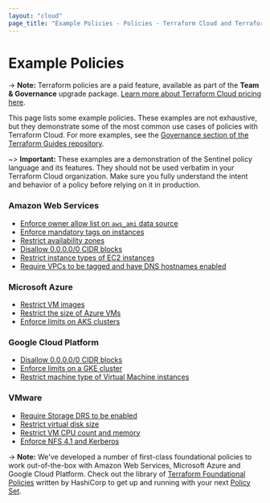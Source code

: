 ```yaml
---
layout: "cloud"
page_title: "Example Policies - Policies - Terraform Cloud and Terraform Enterprise"
---
```


# Example Policies

-> **Note:** Terraform policies are a paid feature, available as part of the **Team & Governance** upgrade package. [Learn more about Terraform Cloud pricing here](https://www.hashicorp.com/products/terraform/pricing/).

This page lists some example policies. These examples are not exhaustive, but they demonstrate some of the most common use cases of policies with Terraform Cloud. For more examples, see the [Governance section of the Terraform Guides repository](https://github.com/hashicorp/terraform-guides/tree/master/governance).

~> **Important:** These examples are a demonstration of the Sentinel policy language and its features. They should not be used verbatim in your Terraform Cloud organization. Make sure you fully understand the intent and behavior of a policy before relying on it in production. 

### Amazon Web Services

* [Enforce owner allow list on `aws_ami` data source](https://github.com/hashicorp/terraform-guides/blob/master/governance/first-generation/aws/enforce-ami-owners.sentinel)
* [Enforce mandatory tags on instances](https://github.com/hashicorp/terraform-guides/blob/master/governance/second-generation/aws/enforce-mandatory-tags.sentinel)
* [Restrict availability zones](https://github.com/hashicorp/terraform-guides/blob/master/governance/first-generation/aws/restrict-aws-availability-zones.sentinel)
* [Disallow 0.0.0.0/0 CIDR blocks](https://github.com/hashicorp/terraform-guides/blob/master/governance/second-generation/aws/restrict-ingress-sg-rule-cidr-blocks.sentinel)
* [Restrict instance types of EC2 instances](https://github.com/hashicorp/terraform-guides/blob/master/governance/second-generation/aws/restrict-ec2-instance-type.sentinel)
* [Require VPCs to be tagged and have DNS hostnames enabled](https://github.com/hashicorp/terraform-guides/blob/master/governance/first-generation/aws/aws-vpcs-must-have-tags-and-enable-dns-hostnames.sentinel)

### Microsoft Azure

* [Restrict VM images](https://github.com/hashicorp/terraform-guides/blob/master/governance/first-generation/azure/restrict-vm-image-id.sentinel)
* [Restrict the size of Azure VMs](https://github.com/hashicorp/terraform-guides/blob/master/governance/second-generation/azure/restrict-vm-size.sentinel)
* [Enforce limits on AKS clusters](https://github.com/hashicorp/terraform-guides/blob/master/governance/first-generation/azure/aks-cluster-policy.sentinel)

### Google Cloud Platform

* [Disallow 0.0.0.0/0 CIDR blocks](https://github.com/hashicorp/terraform-guides/blob/master/governance/first-generation/gcp/block-allow-all-cidr.sentinel)
* [Enforce limits on a GKE cluster](https://github.com/hashicorp/terraform-guides/blob/master/governance/first-generation/gcp/gke-cluster-policy.sentinel)
* [Restrict machine type of Virtual Machine instances](https://github.com/hashicorp/terraform-guides/blob/master/governance/second-generation/gcp/restrict-gce-machine-type.sentinel)

### VMware

* [Require Storage DRS to be enabled](https://github.com/hashicorp/terraform-guides/blob/master/governance/first-generation/vmware/require-storage-drs.sentinel)
* [Restrict virtual disk size](https://github.com/hashicorp/terraform-guides/blob/master/governance/second-generation/vmware/restrict-vm-disk-size.sentinel)
* [Restrict VM CPU count and memory](https://github.com/hashicorp/terraform-guides/blob/master/governance/second-generation/vmware/restrict-vm-cpu-and-memory.sentinel)
* [Enforce NFS 4.1 and Kerberos](https://github.com/hashicorp/terraform-guides/blob/master/governance/first-generation/vmware/require_nfs41_and_kerberos.sentinel)

-> **Note:** We've developed a number of first-class foundational policies to work out-of-the-box with Amazon Web Services, Microsoft Azure and Google Cloud Platform. Check out the library of [Terraform Foundational Policies](https://github.com/hashicorp/terraform-foundational-policies-library) written by HashiCorp to get up and running with your next [Policy Set](./manage-policies.html#policies-and-policy-sets).
